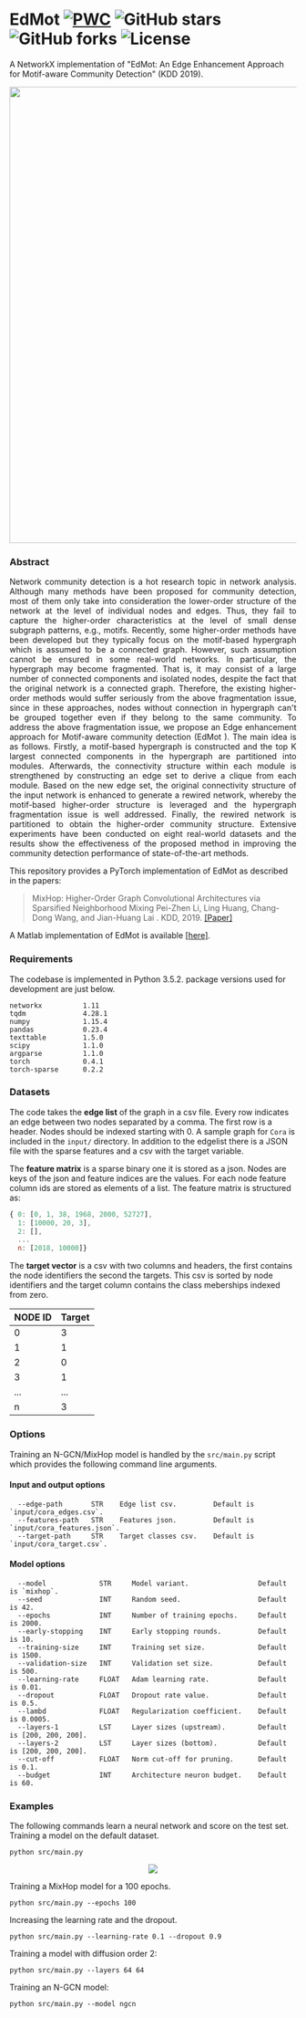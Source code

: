 EdMot
[![PWC](https://img.shields.io/endpoint.svg?url=https://paperswithcode.com/badge/mixhop-higher-order-graph-convolution/node-classification-on-citeseer)](https://paperswithcode.com/sota/node-classification-on-citeseer?p=mixhop-higher-order-graph-convolution)
![GitHub stars](https://img.shields.io/github/stars/benedekrozemberczki/EdMot.svg?style=plastic)
![GitHub forks](https://img.shields.io/github/forks/benedekrozemberczki/EdMot.svg?color=blue&style=plastic)
![License](https://img.shields.io/github/license/benedekrozemberczki/EdMot.svg?color=blue&style=plastic)
============================================
A NetworkX implementation of "EdMot: An Edge Enhancement Approach for Motif-aware Community Detection" (KDD 2019).
<p align="center">
  <img width="800" src="mixhop1.jpg">
</p>

### Abstract

<p align="justify">
Network community detection is a hot research topic in network analysis. Although many methods have been proposed for community detection, most of them only take into consideration the lower-order structure of the network at the level of individual nodes and edges. Thus, they fail to capture the higher-order characteristics at the level of small dense subgraph patterns, e.g., motifs. Recently, some higher-order methods have been developed but they typically focus on the motif-based hypergraph which is assumed to be a connected graph. However, such assumption cannot be ensured in some real-world networks. In particular, the hypergraph may become fragmented. That is, it may consist of a large number of connected components and isolated nodes, despite the fact that the original network is a connected graph. Therefore, the existing higher-order methods would suffer seriously from the above fragmentation issue, since in these approaches, nodes without connection in hypergraph can't be grouped together even if they belong to the same community. To address the above fragmentation issue, we propose an Edge enhancement approach for Motif-aware community detection (EdMot ). The main idea is as follows. Firstly, a motif-based hypergraph is constructed and the top K largest connected components in the hypergraph are partitioned into modules. Afterwards, the connectivity structure within each module is strengthened by constructing an edge set to derive a clique from each module. Based on the new edge set, the original connectivity structure of the input network is enhanced to generate a rewired network, whereby the motif-based higher-order structure is leveraged and the hypergraph fragmentation issue is well addressed. Finally, the rewired network is partitioned to obtain the higher-order community structure. Extensive experiments have been conducted on eight real-world datasets and the results show the effectiveness of the proposed method in improving the community detection performance of state-of-the-art methods.</p>

This repository provides a PyTorch implementation of EdMot as described in the papers:

> MixHop: Higher-Order Graph Convolutional Architectures via Sparsified Neighborhood Mixing
> Pei-Zhen Li, Ling Huang, Chang-Dong Wang, and  Jian-Huang Lai .
> KDD, 2019.
> [[Paper]](https://arxiv.org/pdf/1905.00067.pdf)

A Matlab implementation of EdMot is available [[here]](https://github.com/samihaija/mixhop).

### Requirements
The codebase is implemented in Python 3.5.2. package versions used for development are just below.
```
networkx          1.11
tqdm              4.28.1
numpy             1.15.4
pandas            0.23.4
texttable         1.5.0
scipy             1.1.0
argparse          1.1.0
torch             0.4.1
torch-sparse      0.2.2
```
### Datasets

The code takes the **edge list** of the graph in a csv file. Every row indicates an edge between two nodes separated by a comma. The first row is a header. Nodes should be indexed starting with 0. A sample graph for `Cora` is included in the  `input/` directory. In addition to the edgelist there is a JSON file with the sparse features and a csv with the target variable.

The **feature matrix** is a sparse binary one it is stored as a json. Nodes are keys of the json and feature indices are the values. For each node feature column ids are stored as elements of a list. The feature matrix is structured as:

```javascript
{ 0: [0, 1, 38, 1968, 2000, 52727],
  1: [10000, 20, 3],
  2: [],
  ...
  n: [2018, 10000]}
```
The **target vector** is a csv with two columns and headers, the first contains the node identifiers the second the targets. This csv is sorted by node identifiers and the target column contains the class meberships indexed from zero. 

| **NODE ID**| **Target** |
| --- | --- |
| 0 | 3 |
| 1 | 1 |
| 2 | 0 |
| 3 | 1 |
| ... | ... |
| n | 3 |

### Options
Training an N-GCN/MixHop model is handled by the `src/main.py` script which provides the following command line arguments.

#### Input and output options
```
  --edge-path       STR    Edge list csv.         Default is `input/cora_edges.csv`.
  --features-path   STR    Features json.         Default is `input/cora_features.json`.
  --target-path     STR    Target classes csv.    Default is `input/cora_target.csv`.
```
#### Model options
```
  --model             STR     Model variant.                 Default is `mixhop`.               
  --seed              INT     Random seed.                   Default is 42.
  --epochs            INT     Number of training epochs.     Default is 2000.
  --early-stopping    INT     Early stopping rounds.         Default is 10.
  --training-size     INT     Training set size.             Default is 1500.
  --validation-size   INT     Validation set size.           Default is 500.
  --learning-rate     FLOAT   Adam learning rate.            Default is 0.01.
  --dropout           FLOAT   Dropout rate value.            Default is 0.5.
  --lambd             FLOAT   Regularization coefficient.    Default is 0.0005.
  --layers-1          LST     Layer sizes (upstream).        Default is [200, 200, 200]. 
  --layers-2          LST     Layer sizes (bottom).          Default is [200, 200, 200].
  --cut-off           FLOAT   Norm cut-off for pruning.      Default is 0.1.
  --budget            INT     Architecture neuron budget.    Default is 60.
```
### Examples
The following commands learn a neural network and score on the test set. Training a model on the default dataset.
```
python src/main.py
```
<p align="center">
<img style="float: center;" src="mixhop.gif">
</p>

Training a MixHop model for a 100 epochs.
```
python src/main.py --epochs 100
```
Increasing the learning rate and the dropout.
```
python src/main.py --learning-rate 0.1 --dropout 0.9
```
Training a model with diffusion order 2:
```
python src/main.py --layers 64 64
```
Training an N-GCN model:
```
python src/main.py --model ngcn
```
